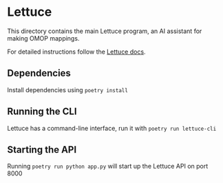 # Lettuce
This directory contains the main Lettuce program, an AI assistant for making OMOP mappings.

For detailed instructions follow the [Lettuce docs](https://health-informatics-uon/github.io/lettuce).

## Dependencies
Install dependencies using `poetry install`

## Running the CLI
Lettuce has a command-line interface, run it with `poetry run lettuce-cli`

## Starting the API
Running `poetry run python app.py` will start up the Lettuce API on port 8000
